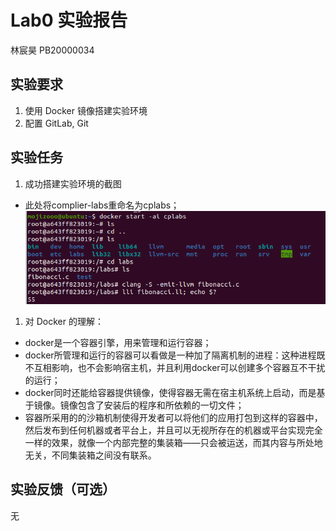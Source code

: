 # Lab0 实验报告

林宸昊 PB20000034

## 实验要求

1. 使用 Docker 镜像搭建实验环境
2. 配置 GitLab, Git

## 实验任务

1. 成功搭建实验环境的截图
- 此处将complier-labs重命名为cplabs；
![](fibonacci.png)
1. 对 Docker 的理解：
- docker是一个容器引擎，用来管理和运行容器；
- docker所管理和运行的容器可以看做是一种加了隔离机制的进程：这种进程既不互相影响，也不会影响宿主机，并且利用docker可以创建多个容器互不干扰的运行；
- docker同时还能给容器提供镜像，使得容器无需在宿主机系统上启动，而是基于镜像。镜像包含了安装后的程序和所依赖的一切文件；
- 容器所采用的的沙箱机制使得开发者可以将他们的应用打包到这样的容器中，然后发布到任何机器或者平台上，并且可以无视所存在的机器或平台实现完全一样的效果，就像一个内部完整的集装箱——只会被运送，而其内容与所处地无关，不同集装箱之间没有联系。
## 实验反馈（可选）

无